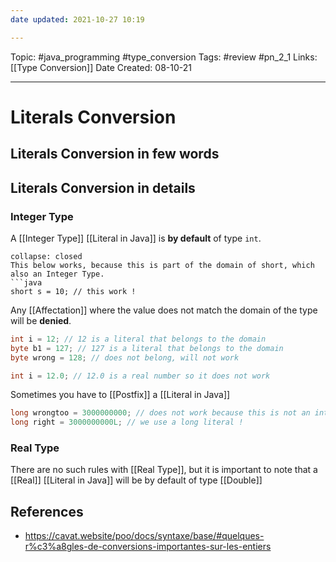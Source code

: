 ```yaml
---
date updated: 2021-10-27 10:19

---
```


Topic: #java_programming #type_conversion
Tags: #review #pn_2_1
Links: [[Type Conversion]]
Date Created: 08-10-21

---

# Literals Conversion

## Literals Conversion in few words

## Literals Conversion in details

### Integer Type

A [[Integer Type]] [[Literal in Java]] is **by default** of type `int`.

````ad-note
collapse: closed
This below works, because this is part of the domain of short, which also an Integer Type.
```java
short s = 10; // this work !
````

Any [[Affectation]] where the value does not match the domain of the type will be **denied**.

```java
int i = 12; // 12 is a literal that belongs to the domain
byte b1 = 127; // 127 is a literal that belongs to the domain
byte wrong = 128; // does not belong, will not work

int i = 12.0; // 12.0 is a real number so it does not work
```

Sometimes you have to [[Postfix]] a [[Literal in Java]]

```java
long wrongtoo = 3000000000; // does not work because this is not an int
long right = 3000000000L; // we use a long literal !
```

### Real Type

There are no such rules with [[Real Type]], but it is important to note that a [[Real]] [[Literal in Java]] will be by default of type [[Double]]

## References

- <https://cavat.website/poo/docs/syntaxe/base/#quelques-r%c3%a8gles-de-conversions-importantes-sur-les-entiers>
